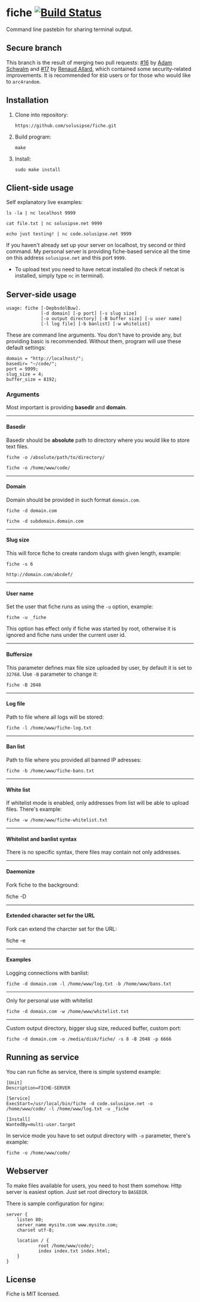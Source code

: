 fiche [![Build Status](https://travis-ci.org/solusipse/fiche.svg?branch=master)](https://travis-ci.org/solusipse/fiche)
=====

Command line pastebin for sharing terminal output.

## Secure branch ##
This branch is the result of merging two pull requests: [#16](https://github.com/solusipse/fiche/pull/16) by [Adam Schwalm](https://github.com/ALSchwalm) and [#17](https://github.com/solusipse/fiche/pull/17) by [Renaud Allard](https://github.com/renaudallard), which contained some security-related improvements. It is recommended for `BSD` users or for those who would like to `arc4random`.

## Installation ##

1. Clone into repository:

    ```
    https://github.com/solusipse/fiche.git
    ```

2. Build program:

    ```
    make
    ```
    
3. Install:

    ```
    sudo make install
    ```

## Client-side usage ##

Self explanatory live examples:

```
ls -la | nc localhost 9999
```

```
cat file.txt | nc solusipse.net 9999
```

```
echo just testing! | nc code.solusipse.net 9999
```

If you haven't already set up your server on localhost, try second or third command. My personal server is
providing fiche-based service all the time on this address `solusipse.net` and this port `9999`.

- To upload text you need to have netcat installed (to check if netcat is installed, simply type ```nc``` in terminal).

## Server-side usage ##

```
usage: fiche [-DepbsdolBuw].
             [-d domain] [-p port] [-s slug size]
             [-o output directory] [-B buffer size] [-u user name]
             [-l log file] [-b banlist] [-w whitelist]
```

These are command line arguments. You don't have to provide any, but providing basic is recommended. Without them, program
will use these default settings:

```
domain = "http://localhost/";
basedir= "~/code/";
port = 9999;
slug_size = 4;
buffer_size = 8192;
```

### Arguments ###

Most important is providing **basedir** and **domain**.

-----------------

#### Basedir ####

Basedir should be **absolute** path to directory where you would like to store text files.


```
fiche -o /absolute/path/to/directory/
```

```
fiche -o /home/www/code/
```

-----------------

#### Domain ####

Domain should be provided in such format ```domain.com```.

```
fiche -d domain.com
```

```
fiche -d subdomain.domain.com
```

-----------------

#### Slug size ####

This will force fiche to create random slugs with given length, example:

```
fiche -s 6
```

```
http://domain.com/abcdef/
```

-----------------

#### User name ####

Set the user that fiche runs as using the `-u` option, example:

```
fiche -u _fiche
```

This option has effect only if fiche was started by root, otherwise it is ignored and fiche runs under the
current user id.

-----------------

#### Buffersize ####

This parameter defines max file size uploaded by user, by default it is set to `32768`.
Use `-B` parameter to change it:

```
fiche -B 2048
```

-----------------

#### Log file ###

Path to file where all logs will be stored:

```
fiche -l /home/www/fiche-log.txt
```

-----------------

#### Ban list ###

Path to file where you provided all banned IP adresses:

```
fiche -b /home/www/fiche-bans.txt
```

-----------------

#### White list ####

If whitelist mode is enabled, only addresses from list will be able to upload files. There's example:

```
fiche -w /home/www/fiche-whitelist.txt
```

-----------------

#### Whitelist and banlist syntax ####

There is no specific syntax, there files may contain not only addresses.

-----------------

#### Daemonize ####

Fork fiche to the background:

fiche -D

-----------------

#### Extended character set for the URL ####

Fork can extend the charcter set for the URL:

fiche -e

-----------------

#### Examples ####

Logging connections with banlist:

```
fiche -d domain.com -l /home/www/log.txt -b /home/www/bans.txt
```

-----------------

Only for personal use with whitelist

```
fiche -d domain.com -w /home/www/whitelist.txt
```

-----------------

Custom output directory, bigger slug size, reduced buffer, custom port:

```
fiche -d domain.com -o /media/disk/fiche/ -s 8 -B 2048 -p 6666
```



## Running as service ##
You can run fiche as service, there is simple systemd example:

```
[Unit]
Description=FICHE-SERVER

[Service]
ExecStart=/usr/local/bin/fiche -d code.solusipse.net -o /home/www/code/ -l /home/www/log.txt -u _fiche

[Install]
WantedBy=multi-user.target
```

In service mode you have to set output directory with `-o` parameter, there's example:

```
fiche -o /home/www/code/
```

## Webserver ##

To make files available for users, you need to host them somehow. Http server is easiest option. Just set root 
directory to ```BASEDIR```.

There is sample configuration for nginx:

```
server {
    listen 80;
    server_name mysite.com www.mysite.com;
    charset utf-8;

    location / {
            root /home/www/code/;
            index index.txt index.html;
    }
}
```

## License ##

Fiche is MIT licensed.

